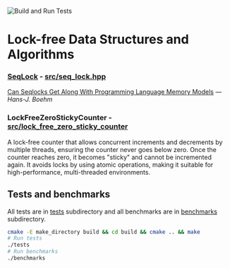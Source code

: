  ![Build and Run Tests](https://github.com/olearczuk/lock-free-cpp/actions/workflows/build_run_tests.yml/badge.svg?branch=main)
 # Lock-free Data Structures and Algorithms
 ### [SeqLock](https://en.wikipedia.org/wiki/Seqlock) - [src/seq_lock.hpp](src/seq_lock.hpp)
[Can Seqlocks Get Along With Programming Language Memory Models](https://web.archive.org/web/20210506174408/https://www.hpl.hp.com/techreports/2012/HPL-2012-68.pdf) — *Hans-J. Boehm*
 ### LockFreeZeroStickyCounter - [src/lock_free_zero_sticky_counter](src/lock_free_zero_sticky_counter)
A lock-free counter that allows concurrent increments and decrements by multiple threads, ensuring the counter never goes below zero. Once the counter reaches zero, it becomes "sticky" and cannot be incremented again. It avoids locks by using atomic operations, making it suitable for high-performance, multi-threaded environments.

## Tests and benchmarks
All tests are in [tests](tests/) subdirectory and all benchmarks are in [benchmarks](benchmarks/) subdirectory.
```bash
cmake -E make_directory build && cd build && cmake .. && make
# Run tests
./tests
# Run benchmarks
./benchmarks
```
